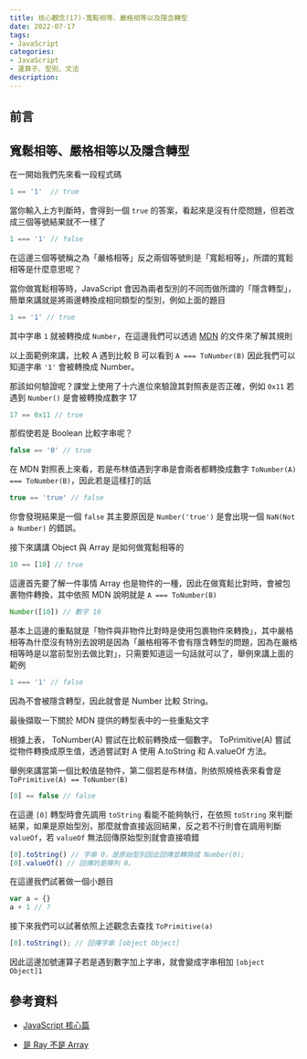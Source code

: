 ```yaml
---
title: 核心觀念(17)-寬鬆相等、嚴格相等以及隱含轉型
date: 2022-07-17
tags:
- JavaScript
categories:
- JavaScript
- 運算子、型別、文法
description:
---
```


## 前言

## 寬鬆相等、嚴格相等以及隱含轉型
在一開始我們先來看一段程式碼

```javascript
1 == '1'  // true
```

當你輸入上方判斷時，會得到一個 `true` 的答案，看起來是沒有什麼問題，但若改成三個等號結果就不一樣了

```javascript
1 === '1' // false
```

在這邊三個等號稱之為「嚴格相等」反之兩個等號則是「寬鬆相等」，所謂的寬鬆相等是什麼意思呢？

當你做寬鬆相等時，JavaScript 會因為兩者型別的不同而做所謂的「隱含轉型」，簡單來講就是將兩邊轉換成相同類型的型別，例如上面的題目
```javascript
1 == '1' // true
```
其中字串 `1` 就被轉換成 `Number`，在這邊我們可以透過 [MDN](https://developer.mozilla.org/zh-TW/docs/Web/JavaScript/Equality_comparisons_and_sameness) 
的文件來了解其規則

以上面範例來講，比較 A 遇到比較 B 可以看到 `A === ToNumber(B)` 因此我們可以知道字串 `'1'` 會被轉換成 Number。

那該如何驗證呢？課堂上使用了十六進位來驗證其對照表是否正確，例如 `0x11` 若遇到 `Number()` 是會被轉換成數字 17

```javascript
17 == 0x11 // true
```

那假使若是 Boolean 比較字串呢？

```javascript
false == '0' // true
```

在 MDN 對照表上來看，若是布林值遇到字串是會兩者都轉換成數字 `ToNumber(A) === ToNumber(B)`，因此若是這樣打的話

```javascript
true == 'true' // false
```

你會發現結果是一個 `false` 其主要原因是 `Number('true')` 是會出現一個 `NaN(Not a Number)` 的錯誤。

接下來講講 Object 與 Array 是如何做寬鬆相等的

```javascript
10 == [10] // true
```

這邊首先要了解一件事情 Array 也是物件的一種，因此在做寬鬆比對時，會被包裹物件轉換，其中依照 MDN 說明就是 `A === ToNumber(B)`

```javascript
Number([10]) // 數字 10
```

基本上這邊的重點就是「物件與非物件比對時是使用包裹物件來轉換」，其中嚴格相等為什麼沒有特別去說明是因為「嚴格相等不會有隱含轉型的問題，因為在嚴格相等時是以當前型別去做比對」，只需要知道這一句話就可以了，舉例來講上面的範例

```javascript
1 === '1' // false
```

因為不會被隱含轉型，因此就會是 Number 比較 String。

最後擷取一下關於 MDN 提供的轉型表中的一些重點文字

根據上表， ToNumber(A) 嘗試在比較前轉換成一個數字。
ToPrimitive(A) 嘗試從物件轉換成原生值，透過嘗試對 A 使用 A.toString 和 A.valueOf 方法。

舉例來講當第一個比較值是物件，第二個若是布林值，則依照規格表來看會是 `ToPrimitive(A) == ToNumber(B)`

```javascript
[0] == false // false
```

在這邊 `[0]` 轉型時會先調用 `toString` 看能不能夠執行，在依照 `toString` 來判斷結果，如果是原始型別，那麼就會直接返回結果，反之若不行則會在調用判斷 `valueOf`，若 `valueOf` 無法回傳原始型別就會直接噴錯

```javascript
[0].toString() // 字串 0，是原始型別因此回傳並轉換成 Number(0);
[0].valueOf() // 回傳的是陣列 0。
```

在這邊我們試著做一個小題目

```javascript
var a = {}
a + 1 // ?
```

接下來我們可以試著依照上述觀念去查找 `ToPrimitive(a)`

```javascript
[0].toString(); // 回傳字串 [object Object]
```

因此這邊加號運算子若是遇到數字加上字串，就會變成字串相加 `[object Object]1`




## 參考資料
- [JavaScript 核心篇](https://www.hexschool.com/courses/js-core.html)

- [是 Ray 不是 Array](https://israynotarray.com/javascript/20200628/4021116713/)
